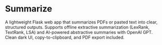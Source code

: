# Summarize
A lightweight Flask web app that summarizes PDFs or pasted text into clear, structured outputs. Supports offline extractive summarization (LexRank, TextRank, LSA) and AI-powered abstractive summaries with OpenAI GPT. Clean dark UI, copy-to-clipboard, and PDF export included.
